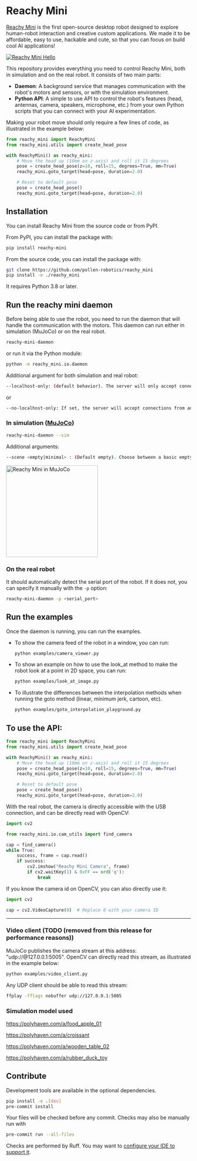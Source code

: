 # Reachy Mini

[Reachy Mini](https://www.pollen-robotics.com/reachy-mini/) is the first open-source desktop robot designed to explore human-robot interaction and creative custom applications. We made it to be affordable, easy to use, hackable and cute, so that you can focus on build cool AI applications!

[![Reachy Mini Hello](/docs/assets/reachy_mini_hello.gif)](https://www.pollen-robotics.com/reachy-mini/)

This repository provides everything you need to control Reachy Mini, both in simulation and on the real robot. It consists of two main parts:

- **Daemon**: A background service that manages communication with the robot's motors and sensors, or with the simulation environment. 
- **Python API**: A simple to use API to control the robot's features (head, antennas, camera, speakers, microphone, etc.) from your own Python scripts that you can connect with your AI experimentation.

Making your robot move should only require a few lines of code, as illustrated in the example below:

```python
from reachy_mini import ReachyMini
from reachy_mini.utils import create_head_pose

with ReachyMini() as reachy_mini:
    # Move the head up (10mm on z-axis) and roll it 15 degrees
    pose = create_head_pose(z=10, roll=15, degrees=True, mm=True)
    reachy_mini.goto_target(head=pose, duration=2.0)

    # Reset to default pose
    pose = create_head_pose() 
    reachy_mini.goto_target(head=pose, duration=2.0)
```

## Installation

You can install Reachy Mini from the source code or from PyPI.

From PyPI, you can install the package with:

```bash
pip install reachy-mini
```

From the source code, you can install the package with:

```bash
git clone https://github.com/pollen-robotics/reachy_mini
pip install -e ./reachy_mini
```

It requires Python 3.8 or later.

## Run the reachy mini daemon

Before being able to use the robot, you need to run the daemon that will handle the communication with the motors. This daemon can run either in simulation (MuJoCo) or on the real robot.

```bash
reachy-mini-daemon
```

or run it via the Python module:

```bash
python -m reachy_mini.io.daemon
```

Additional argument for both simulation and real robot:

```bash
--localhost-only: (default behavior). The server will only accept connections from localhost.
```

or

```bash
--no-localhost-only: If set, the server will accept connections from any connection on the local network.
```

### In simulation ([MuJoCo](https://mujoco.org))

```bash
reachy-mini-daemon --sim
```

Additional arguments:

```bash
--scene <empty|minimal> : (Default empty). Choose between a basic empty scene, or a scene with a table and some objects.
```

<img src="https://www.pollen-robotics.com/wp-content/uploads/2025/06/Reachy_mini_simulation.gif" height="250" alt="Reachy Mini in MuJoCo">


### On the real robot

It should automatically detect the serial port of the robot. If it does not, you can specify it manually with the `-p` option:

```bash
reachy-mini-daemon -p <serial_port>
```

## Run the examples

Once the daemon is running, you can run the examples.

* To show the camera feed of the robot in a window, you can run:

    ```bash
    python examples/camera_viewer.py
    ```

* To show an example on how to use the look_at method to make the robot look at a point in 2D space, you can run:

    ```bash
    python examples/look_at_image.py
    ```

* To illustrate the differences between the interpolation methods when running the goto method (linear, minimum jerk, cartoon, etc).

    ```bash
    python examples/goto_interpolation_playground.py
    ```

## To use the API:

```python
from reachy_mini import ReachyMini
from reachy_mini.utils import create_head_pose

with ReachyMini() as reachy_mini:
    # Move the head up (10mm on z-axis) and roll it 15 degrees
    pose = create_head_pose(z=10, roll=15, degrees=True, mm=True)
    reachy_mini.goto_target(head=pose, duration=2.0)

    # Reset to default pose
    pose = create_head_pose() 
    reachy_mini.goto_target(head=pose, duration=2.0)
```

With the real robot, the camera is directly accessible with the USB connection, and can be directly read with OpenCV:

```python
import cv2

from reachy_mini.io.cam_utils import find_camera

cap = find_camera()
while True:
    success, frame = cap.read()
    if success:
        cv2.imshow("Reachy Mini Camera", frame)
        if cv2.waitKey(1) & 0xFF == ord('q'):
            break
```

If you know the camera id on OpenCV, you can also directly use it:

```python
import cv2

cap = cv2.VideoCapture(0)  # Replace 0 with your camera ID
```

---------

### Video client (TODO (removed from this release for performance reasons))

MuJoCo publishes the camera stream at this address: "udp://@127.0.0.1:5005".
OpenCV can directly read this stream, as illustrated in the example below:

```python
python examples/video_client.py
```

Any UDP client should be able to read this stream:

```bash
ffplay -fflags nobuffer udp://127.0.0.1:5005
```

### Simulation model used

https://polyhaven.com/a/food_apple_01

https://polyhaven.com/a/croissant

https://polyhaven.com/a/wooden_table_02

https://polyhaven.com/a/rubber_duck_toy

## Contribute

Development tools are available in the optional dependencies.

```bash
pip install -e .[dev]
pre-commit install
```

Your files will be checked before any commit. Checks may also be manually run with

```bash
pre-commit run --all-files
```

Checks are performed by Ruff. You may want to [configure your IDE to support it](https://docs.astral.sh/ruff/editors/setup/).
